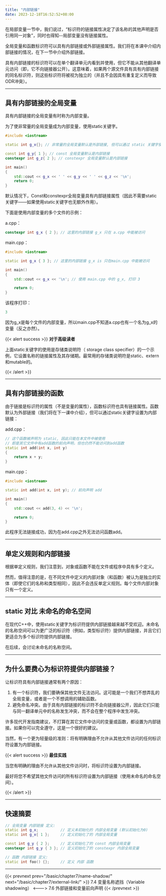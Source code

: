 ```yaml
---
title: "内部链接"
date: 2023-12-18T16:52:52+08:00
---
```


在局部变量一节中，我们说过，“标识符的链接属性决定了该名称的其他声明是否引用同一对象”，同时也得知--局部变量没有链接属性。

全局变量和函数标识符可以具有内部链接或外部链接属性。我们将在本课中介绍内部链接的情况，在下一节中介绍外部链接。

具有内部链接的标识符可以在单个翻译单元内看到并使用，但它不能从其他翻译单元访问（即，它不向链接器公开）。这意味着，如果两个源文件具有具有内部链接的同名标识符，则这些标识符将被视为独立的（并且不会因具有重复定义而导致ODR冲突）。

***
## 具有内部链接的全局变量

具有内部链接的全局变量有时称为内部变量。

为了使非常量的全局变量成为内部变量，使用static关键字。

```C++
#include <iostream>

static int g_x{}; // 非常量的全局变量默认是外部链接, 但可以通过 static 关键字使它成为内部链接

const int g_y{ 1 }; // const 全局变量默认是内部链接
constexpr int g_z{ 2 }; // constexpr 全局变量默认是内部链接

int main()
{
    std::cout << g_x << ' ' << g_y << ' ' << g_z << '\n';
    return 0;
}
```

默认情况下，Const和constexpr全局变量具有内部链接属性（因此不需要static关键字——如果使用static关键字也无额外作用）。

下面是使用内部变量的多个文件的示例：

a.cpp：

```C++
constexpr int g_x { 2 }; // 这里的内部链接 g_x 只在 a.cpp 中能被访问
```

main.cpp：

```C++
#include <iostream>

static int g_x { 3 }; // 这里的内部链接 g_x is 只在main.cpp 中能被访问

int main()
{
    std::cout << g_x << '\n'; // 使用 main.cpp 中的 g_x, 打印 3

    return 0;
}
```

该程序打印：

```C++
3
```

因为g_x是每个文件的内部变量，所以main.cpp不知道a.cpp也有一个名为g_x的变量（反之亦然）。

{{< alert success >}}
**对于高级读者**

上面static关键字的使用是存储类说明符（ storage class specifier）的一个示例，它设置名称的链接属性及其存储期。最常用的存储类说明符是static、extern和mutable的。

{{< /alert >}}

***
## 具有内部链接的函数

由于链接是标识符的属性（不是变量的属性），函数标识符也具有链接属性。函数默认为外部链接（我们将在下一课中介绍），但可以通过static关键字设置为内部链接：

add.cpp：

```C++
// 这个函数被声明为 static, 因此只能在本文件中被使用
// 即是其它文件中有add函数的前向声明，但也仍然不能访问到add函数
static int add(int x, int y)
{
    return x + y;
}
```

main.cpp：

```C++
#include <iostream>

static int add(int x, int y); // 前向声明 add

int main()
{
    std::cout << add(3, 4) << '\n';

    return 0;
}
```

此程序无法链接成功，因为在add.cpp之外无法访问函数add。

***
## 单定义规则和内部链接

根据单定义规则，我们注意到，对象或函数不能在文件或程序中具有多个定义。

然而，值得注意的是，在不同文件中定义的内部对象（和函数）被认为是独立的实体（即使它们的名称和类型相同），因此不会违反单定义规则。每个文件内部对象只有一个定义。

***
## static 对比 未命名的命名空间

在现代C++中，使用static关键字为标识符提供内部链接越来越不受欢迎。未命名的名称空间可以为更广泛的标识符（例如，类型标识符）提供内部链接，并且它们更适合为多个标识符提供内部链接。

在后续，会讨论未命名的名称空间。

***
## 为什么要费心为标识符提供内部链接？

让标识符具有内部链接通常有两个原因：

1. 有一个标识符，我们要确保其他文件无法访问。这可能是一个我们不想弄乱的全局变量，或者是一个不想调用的辅助函数。
2. 避免命名冲突。由于具有内部链接的标识符不会向链接器公开，因此它们只能与同一翻译单元中的名称发生冲突，而不会在整个程序中发生冲突。

许多现代开发指南建议，不打算在其它文件中访问的变量或函数，都设置为内部链接。如果你可以完全遵守，这是一个很好的建议。

当然，有一个更为轻量级的准则：将有明确理由不允许从其他文件访问的任何标识符设置为内部链接。

{{< alert success >}}
**最佳实践**

当您有明确的理由不允许从其他文件访问时，将标识符设置为内部链接。

最好将您不希望其他文件访问的所有标识符设置为内部链接（使用未命名的命名空间）。

{{< /alert >}}

***
## 快速摘要

```C++
// 全局变量 内部链接 定义:
static int g_x;          // 定义未初始化的 内部全局变量 (默认初始化为0)
static int g_x{ 1 };     // 定义初始化了的 内部全局变量

const int g_y { 2 };     // 定义初始化了的 const 内部全局变量
constexpr int g_y { 3 }; // 定义初始化了的 constexpr 内部全局变量

// 函数 内部链接 定义:
static int foo() {};     // 定义 内部 函数
```

***

{{< prevnext prev="/basic/chapter7/name-shadow/" next="/basic/chapter7/external-link/" >}}
7.4 变量名称遮挡（Variable shadowing）
<--->
7.6 外部链接和变量前向声明
{{< /prevnext >}}
